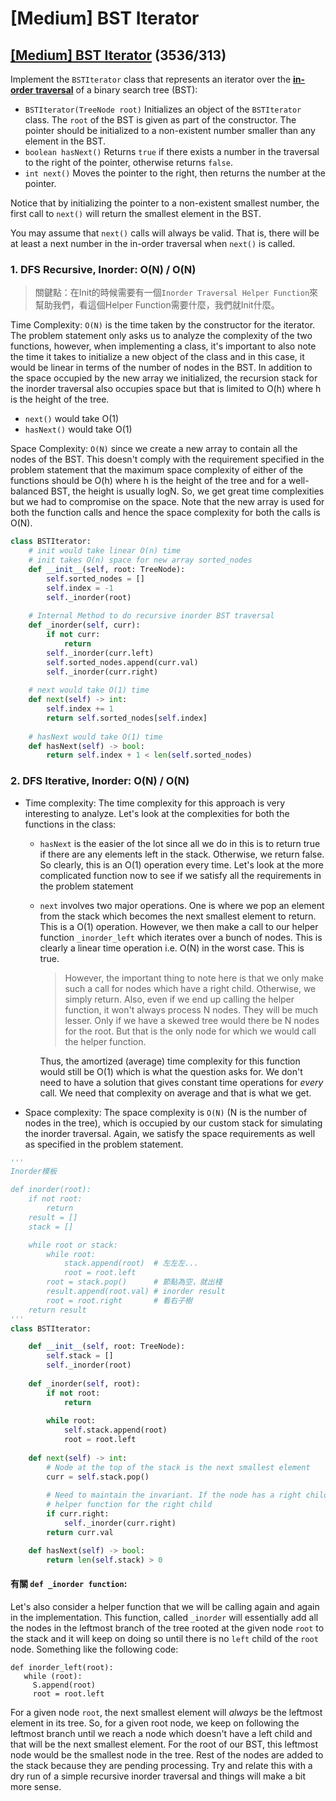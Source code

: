 # \[Medium\] BST Iterator

## [\[Medium\] BST Iterator](https://leetcode.com/problems/binary-search-tree-iterator/)       \(3536/313\)

Implement the `BSTIterator` class that represents an iterator over the [**in-order traversal**](https://en.wikipedia.org/wiki/Tree_traversal#In-order_%28LNR%29) of a binary search tree \(BST\):

* `BSTIterator(TreeNode root)` Initializes an object of the `BSTIterator` class. The `root` of the BST is given as part of the constructor. The pointer should be initialized to a non-existent number smaller than any element in the BST.
* `boolean hasNext()` Returns `true` if there exists a number in the traversal to the right of the pointer, otherwise returns `false`.
* `int next()` Moves the pointer to the right, then returns the number at the pointer.

Notice that by initializing the pointer to a non-existent smallest number, the first call to `next()` will return the smallest element in the BST.

You may assume that `next()` calls will always be valid. That is, there will be at least a next number in the in-order traversal when `next()` is called.

### 1. DFS Recursive, Inorder:   O\(N\) / O\(N\)

> 關鍵點：在Init的時候需要有一個`Inorder Traversal Helper Function`來幫助我們，看這個Helper Function需要什麼，我們就Init什麼。

Time Complexity: `O(N)` is the time taken by the constructor for the iterator. The problem statement only asks us to analyze the complexity of the two functions, however, when implementing a class, it's important to also note the time it takes to initialize a new object of the class and in this case, it would be linear in terms of the number of nodes in the BST. In addition to the space occupied by the new array we initialized, the recursion stack for the inorder traversal also occupies space but that is limited to O\(h\) where h is the height of the tree.

* `next()` would take O\(1\)
* `hasNext()` would take O\(1\)

Space Complexity: `O(N)` since we create a new array to contain all the nodes of the BST. This doesn't comply with the requirement specified in the problem statement that the maximum space complexity of either of the functions should be O\(h\) where h is the height of the tree and for a well-balanced BST, the height is usually logN. So, we get great time complexities but we had to compromise on the space. Note that the new array is used for both the function calls and hence the space complexity for both the calls is O\(N\).

```python
class BSTIterator:
    # init would take linear O(n) time
    # init takes O(n) space for new array sorted_nodes
    def __init__(self, root: TreeNode):
        self.sorted_nodes = []
        self.index = -1
        self._inorder(root)
    
    # Internal Method to do recursive inorder BST traversal
    def _inorder(self, curr):
        if not curr:
            return       
        self._inorder(curr.left)
        self.sorted_nodes.append(curr.val)
        self._inorder(curr.right)
    
    # next would take O(1) time
    def next(self) -> int:
        self.index += 1
        return self.sorted_nodes[self.index]
    
    # hasNext would take O(1) time
    def hasNext(self) -> bool:
        return self.index + 1 < len(self.sorted_nodes)
```

### 2. DFS Iterative, Inorder:   O\(N\) / O\(N\)

* Time complexity: The time complexity for this approach is very interesting to analyze. Let's look at the complexities for both the functions in the class:
  * `hasNext` is the easier of the lot since all we do in this is to return true if there are any elements left in the stack. Otherwise, we return false. So clearly, this is an O\(1\) operation every time. Let's look at the more complicated function now to see if we satisfy all the requirements in the problem statement
  * `next` involves two major operations. One is where we pop an element from the stack which becomes the next smallest element to return. This is a O\(1\) operation. However, we then make a call to our helper function `_inorder_left` which iterates over a bunch of nodes. This is clearly a linear time operation i.e. O\(N\) in the worst case. This is true.

    > However, the important thing to note here is that we only make such a call for nodes which have a right child. Otherwise, we simply return. Also, even if we end up calling the helper function, it won't always process N nodes. They will be much lesser. Only if we have a skewed tree would there be N nodes for the root. But that is the only node for which we would call the helper function.

    Thus, the amortized \(average\) time complexity for this function would still be O\(1\) which is what the question asks for. We don't need to have a solution that gives constant time operations for _every_ call. We need that complexity on average and that is what we get.
* Space complexity: The space complexity is `O(N)` \(N is the number of nodes in the tree\), which is occupied by our custom stack for simulating the inorder traversal. Again, we satisfy the space requirements as well as specified in the problem statement.

```python
'''
Inorder模板

def inorder(root):
    if not root:
        return 
    result = []
    stack = []

    while root or stack:
        while root:
            stack.append(root)  # 左左左...
            root = root.left    
        root = stack.pop()      # 節點為空，就出棧
        result.append(root.val) # inorder result
        root = root.right       # 看右子樹
    return result
'''
class BSTIterator:

    def __init__(self, root: TreeNode):
        self.stack = []
        self._inorder(root)
    
    def _inorder(self, root):
        if not root:
            return
        
        while root:
            self.stack.append(root)
            root = root.left
            
    def next(self) -> int:
        # Node at the top of the stack is the next smallest element
        curr = self.stack.pop()
        
        # Need to maintain the invariant. If the node has a right child, call the
        # helper function for the right child
        if curr.right:
            self._inorder(curr.right)
        return curr.val

    def hasNext(self) -> bool:
        return len(self.stack) > 0
```

#### 有關 `def _inorder function`:

Let's also consider a helper function that we will be calling again and again in the implementation. This function, called `_inorder` will essentially add all the nodes in the leftmost branch of the tree rooted at the given node `root` to the stack and it will keep on doing so until there is no `left` child of the `root` node. Something like the following code:

```text
def inorder_left(root):
   while (root):
     S.append(root)
     root = root.left
```

For a given node `root`, the next smallest element will _always_ be the leftmost element in its tree. So, for a given root node, we keep on following the leftmost branch until we reach a node which doesn't have a left child and that will be the next smallest element. For the root of our BST, this leftmost node would be the smallest node in the tree. Rest of the nodes are added to the stack because they are pending processing. Try and relate this with a dry run of a simple recursive inorder traversal and things will make a bit more sense.

